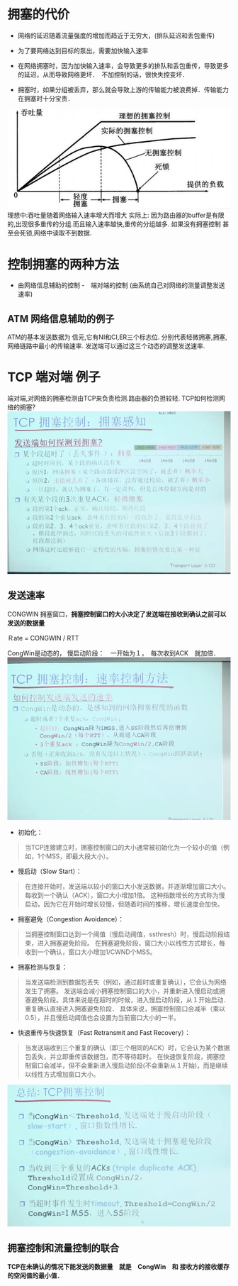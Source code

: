 # 拥塞的代价
- 网络的延迟随着流量强度的增加而趋近于无穷大，(排队延迟和丢包重传)

- 为了要网络达到目标的泵出，需要加快输入速率

- 在网络拥塞时，因为加快输入速率，会导致更多的排队和丢包重传，导致更多的延迟，从而导致网络更坏．　不加控制的话，很快失控变坏．

- 拥塞时，如果分组被丢弃，那么就会导致上游的传输能力被浪费掉．传输能力在拥塞时十分宝贵．

![Alt text](../images/image-18.png)
理想中:吞吐量随着网络输入速率增大而增大
实际上: 因为路由器的buffer是有限的,出现很多重传的分组.而且输入速率越快,重传的分组越多.
如果没有拥塞控制 甚至会死锁,网络中读取不到数据.

# 控制拥塞的两种方法
- 由网络信息辅助的控制
-　端对端的控制  (由系统自己对网络的测量调整发送速率)

## ATM 网络信息辅助的例子
ATM的基本发送数据为 信元,它有NI和CI,ER三个标志位. 分别代表轻微拥塞,拥塞,网络链路中最小的传输速率. 发送端可以通过这三个动态的调整发送速率.

# TCP 端对端 例子
端对端,对网络的拥塞检测由TCP来负责检测.路由器的负担较轻.
TCP如何检测网络的拥塞?
![Alt text](../images/image-19.png)

## 发送速率
CONGWIN 拥塞窗口，**拥塞控制窗口的大小决定了发送端在接收到确认之前可以发送的数据量**

Ｒate = CONGWIN / RTT

CongWin是动态的，
慢启动阶段：　一开始为１，　每次收到ACK　就加倍．
![Alt text](../images/image-20.png)

- 初始化：

> 当TCP连接建立时，拥塞控制窗口的大小通常被初始化为一个较小的值（例如，1个MSS，即最大段大小）。

- 慢启动（Slow Start）：

> 在连接开始时，发送端以较小的窗口大小发送数据，并逐渐增加窗口大小。每收到一个确认（ACK），窗口大小增加1倍。
这种指数增长的方式称为慢启动，因为它在开始时增长较慢，但随着时间的推移，增长速度会加快。

- 拥塞避免（Congestion Avoidance）：

>当拥塞控制窗口达到一个阈值（慢启动阈值，ssthresh）时，慢启动阶段结束，进入拥塞避免阶段。
在拥塞避免阶段，窗口大小以线性方式增长，每收到一个确认，窗口大小增加1/CWND个MSS。

- 拥塞检测与恢复：

>当发送端检测到数据包丢失（例如，通过超时或重复确认），它会认为网络发生了拥塞。
发送端会减小拥塞控制窗口的大小，并重新进入慢启动或拥塞避免阶段。具体来说是在超时的时候，进入慢启动阶段，从１开始启动．重复确认直接进入拥塞避免阶段．
具体来说，拥塞控制窗口会减半（乘以0.5），并且慢启动阈值也会设置为当前窗口大小的一半。

- 快速重传与快速恢复（Fast Retransmit and Fast Recovery）：

>当发送端收到三个重复的确认（即三个相同的ACK）时，它会认为某个数据包丢失，并立即重传该数据包，而不等待超时。
在快速恢复阶段，拥塞控制窗口会减半，但不会重新进入慢启动阶段(不会重新从１开始)，而是继续以线性方式增加窗口大小。

![Alt text](../images/image-21.png)

## 拥塞控制和流量控制的联合
**TCP在未确认的情况下能发送的数据量　就是　CongWin　和 接收方的接收缓存的空闲值的最小值．**


